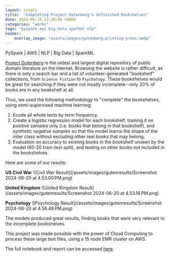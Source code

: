 ```yaml
---
layout: single
title:  "Completing Project Gutenberg's Unfinished Bookshelves"
date: 2024-06-16 22:39:00 +0800
categories: "works"
tags: "pyspark aws big_data sparkml nlp"
header:
    overlay_image: "assets/images/gutenberg-printing-press.webp"
---
```


PySpark \| AWS \| NLP \| Big Data \| SparkML

[Project Gutenberg](https://gutenberg.org/) is the oldest and largest digital repository of public domain literature on the internet. Browsing the website is rather difficult, as there is only a search bar and a list of volunteer-generated "bookshelf" collections, from `Science Fiction` to `Psychology`. These bookshelves would be great for searching if they were not mostly incomplete--only 20% of books are in any bookshelf at all.

Thus, we used the following methodology to "complete" the bookshelves, using semi-supervised machine learning:

1. Ecode all whole texts by term frequency,
2. Create a logistic regression model for each bookshelf, training it on *positive samples* only (i.e. books that belong in that bookshelf), and *synthetic negative samples* so that the model learns the shape of the inlier class without excluding other real books that may belong.
3. Evaluation on accuracy to existing books in the bookshelf unseen by the model (80-20 train-test split), and testing on other books not included in the bookshelves. 

Here are some of our results:

**US Civil War**
![Civil War Result](/assets/images/gutenresults/Screenshot 2024-06-20 at 4.53.00 PM.png)

**United Kingdom**
![United Kingdom Result](/assets/images/gutenresults/Screenshot 2024-06-20 at 4.53.16 PM.png)

**Psychology**
![Psychology Result](/assets/images/gutenresults/Screenshot 2024-06-20 at 4.56.48 PM.png)

The models produced great results, finding books that were very relevant to the incomplete bookshelves.

This project was made possible with the power of Cloud Computing to process these large text files, using a 15 node EMR cluster on AWS.

The full notebook and report can be accessed [here](https://github.com/MiguelSingian/school-projects/blob/main/project_gutenberg.ipynb).